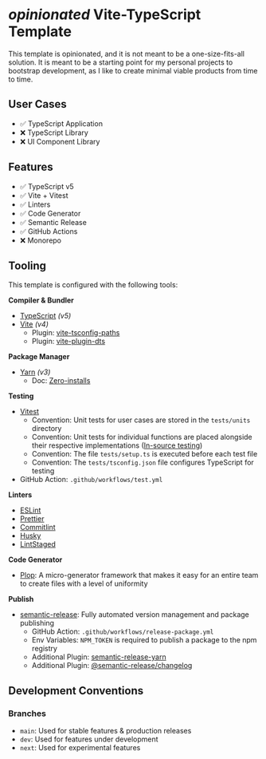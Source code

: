 # _opinionated_ Vite-TypeScript Template

This template is opinionated, and it is not meant to be a one-size-fits-all solution.
It is meant to be a starting point for my personal projects to bootstrap development, as I like to create minimal viable products from time to time.

## User Cases

- ✅ TypeScript Application
- ❌ TypeScript Library
- ❌ UI Component Library

## Features

- ✅ TypeScript v5
- ✅ Vite + Vitest
- ✅ Linters
- ✅ Code Generator
- ✅ Semantic Release
- ✅ GitHub Actions
- ❌ Monorepo

## Tooling

This template is configured with the following tools:

**Compiler & Bundler**

- [TypeScript](https://www.typescriptlang.org/) _(v5)_
- [Vite](https://vitejs.dev/) _(v4)_
  - Plugin: [vite-tsconfig-paths](https://www.npmjs.com/package/vite-tsconfig-paths)
  - Plugin: [vite-plugin-dts](https://www.npmjs.com/package/vite-plugin-dts)

**Package Manager**

- [Yarn](https://yarnpkg.com/) _(v3)_
  - Doc: [Zero-installs](https://yarnpkg.com/features/caching#zero-installs)

**Testing**

- [Vitest](https://vitest.dev/)
  - Convention: Unit tests for user cases are stored in the `tests/units` directory
  - Convention: Unit tests for individual functions are placed alongside their respective implementations ([In-source testing](https://vitest.dev/guide/in-source.html))
  - Convention: The file `tests/setup.ts` is executed before each test file
  - Convention: The `tests/tsconfig.json` file configures TypeScript for testing
- GitHub Action: `.github/workflows/test.yml`

**Linters**

- [ESLint](https://eslint.org/)
- [Prettier](https://prettier.io/)
- [Commitlint](https://commitlint.js.org/#/)
- [Husky](https://typicode.github.io/husky/#/)
- [LintStaged](https://github.com/okonet/lint-staged)

**Code Generator**

- [Plop](https://plopjs.com/): A micro-generator framework that makes it easy for an entire team to create files with a level of uniformity

**Publish**

- [semantic-release](https://semantic-release.gitbook.io/): Fully automated version management and package publishing
  - GitHub Action: `.github/workflows/release-package.yml`
  - Env Variables: `NPM_TOKEN` is required to publish a package to the npm registry
  - Additional Plugin: [semantic-release-yarn](https://github.com/hongaar/semantic-release-yarn)
  - Additional Plugin: [@semantic-release/changelog](https://github.com/semantic-release/changelog)

## Development Conventions

### Branches

- `main`: Used for stable features & production releases
- `dev`: Used for features under development
- `next`: Used for experimental features
